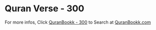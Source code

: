 # Quran Verse - 300 

For more infos, Click [QuranBookk - 300](https://www.quranbookk.com/quran/search?q=300) to Search at [QuranBookk.com](http://quranbookk.com/)